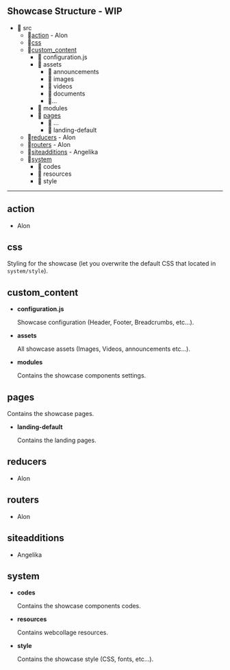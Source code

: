 ## Showcase Structure - WIP

- 📂 src
  - 📁[action](#action) - Alon
  - 📁[css](#css)
  - 📂[custom_content](#custom_content)
    - 📄 configuration.js
    - 📂 assets
        - 📁 announcements
        - 📁 images
        - 📁 videos
        - 📁 documents
        - 📁...
    - 📁 modules
    - 📂 [pages](#pages)
        - 📄 ...
        - 📁 landing-default
  - 📁[reducers](#reducers) - Alon
  - 📁[routers](#routers) - Alon
  - 📁[siteadditions](#siteadditions) - Angelika
  - 📂[system](#system)
    - 📁 codes
    - 📁 resources
    - 📁 style


------------------------------

## action

- Alon

## css

Styling for the showcase (let you overwrite the default CSS that located in `system/style`).

## custom_content

- **configuration.js**

  Showcase configuration (Header, Footer, Breadcrumbs, etc...).


- **assets**

  All showcase assets (Images, Videos, announcements etc...).

- **modules**

  Contains the showcase components settings.

## pages

  Contains the showcase pages.

- **landing-default**

  Contains the landing pages.

## reducers

- Alon

## routers

- Alon

## siteadditions

- Angelika

## system

- **codes**

  Contains the showcase components codes.

- **resources**

  Contains webcollage resources.

- **style**

  Contains the showcase style (CSS, fonts, etc...).